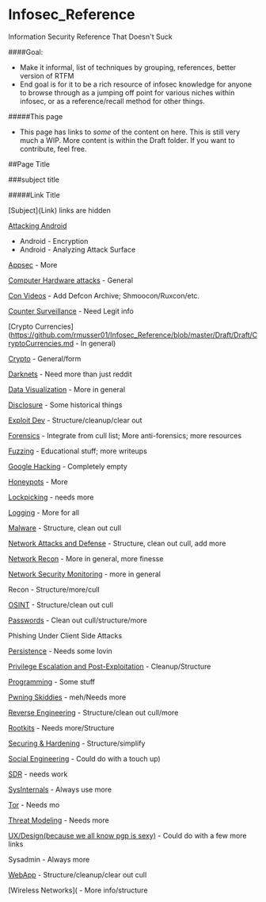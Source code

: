 # Infosec_Reference
Information Security Reference That Doesn't Suck


####Goal:

* Make it informal, list of techniques by grouping, references, better version of RTFM
* End goal is for it to be a rich resource of infosec knowledge for anyone to browse through as a jumping off point for various niches within infosec, or as a reference/recall method for other things.


#####This page
* This page has links to *some* of the content on here. This is still very much a  WIP. More content is within the Draft folder. If you want to contribute, feel free.


##Page Title

###subject title

#####Link Title

[Subject]{Link) links are hidden

[Attacking Android](https://github.com/rmusser01/Infosec_Reference/blob/master/Draft/Draft/Attacking%20Android.md)
* Android - Encryption
* Android - Analyzing Attack Surface

[Appsec](https://github.com/rmusser01/Infosec_Reference/blob/master/Draft/Draft/AppSec.md) - More

[Computer Hardware attacks](https://github.com/rmusser01/Infosec_Reference/blob/master/Draft/Draft/Computer%20Hardware%20Attacks.md) - General

[Con Videos](https://github.com/rmusser01/Infosec_Reference/blob/master/Draft/Draft/Con%20Videos%20Stuff.md) - Add Defcon Archive; Shmoocon/Ruxcon/etc.

[Counter Surveillance](https://github.com/rmusser01/Infosec_Reference/blob/master/Draft/Draft/Counter%20Surveillance.md) - Need Legit info

[Crypto Currencies](https://github.com/rmusser01/Infosec_Reference/blob/master/Draft/Draft/CryptoCurrencies.md - In general)

[Crypto](https://github.com/rmusser01/Infosec_Reference/blob/master/Draft/Draft/Cryptography%20%26%20Encryption.md) - General/form 


[Darknets](https://github.com/rmusser01/Infosec_Reference/blob/master/Draft/Draft/Darknets.md) - Need more than just reddit

[Data Visualization](https://github.com/rmusser01/Infosec_Reference/blob/master/Draft/Draft/Data%20Visualization.md) - More in general

[Disclosure](https://github.com/rmusser01/Infosec_Reference/blob/master/Draft/Draft/Disclosure.md) - Some historical things

[Exploit Dev](https://github.com/rmusser01/Infosec_Reference/tree/master/Draft/Draft/Exploit%20Development) - Structure/cleanup/clear out

[Forensics](https://github.com/rmusser01/Infosec_Reference/blob/master/Draft/Draft/Forensics.md) - Integrate from cull list; More anti-forensics; more resources

[Fuzzing](https://github.com/rmusser01/Infosec_Reference/blob/master/Draft/Draft/Fuzzing.md) - Educational stuff; more writeups

[Google Hacking](https://github.com/rmusser01/Infosec_Reference/blob/master/Draft/Draft/Google%20Hacking.md) - Completely empty

[Honeypots](https://github.com/rmusser01/Infosec_Reference/blob/master/Draft/Draft/Honeypots.md) - More

[Lockpicking](https://github.com/rmusser01/Infosec_Reference/blob/master/Draft/Draft/Lockpicking.md) - needs more

[Logging](https://github.com/rmusser01/Infosec_Reference/blob/master/Draft/Draft/Logging.md) - More for all

[Malware](https://github.com/rmusser01/Infosec_Reference/blob/master/Draft/Draft/Malware.md) - Structure, clean out cull

[Network Attacks and Defense](https://github.com/rmusser01/Infosec_Reference/blob/master/Draft/Draft/Network%20Attacks%20%26%20Defenses.md) - Structure, clean out cull, add more

[Network Recon](https://github.com/rmusser01/Infosec_Reference/tree/master/Draft/Draft/Network%20Reconnaissance%26Enumeration) - More in general, more finesse

[Network Security Monitoring](https://github.com/rmusser01/Infosec_Reference/blob/master/Draft/Draft/Network%20Security%20Monitoring.md) - more in general

Recon - Structure/more/cull

[OSINT](https://github.com/rmusser01/Infosec_Reference/blob/master/Draft/Draft/Open%20Source%20Intelligence.md) - Structure/clean out cull

[Passwords](https://github.com/rmusser01/Infosec_Reference/blob/master/Draft/Draft/Password%20Bruting%20and%20Hashcracking.md) - Clean out cull/structure/more

Phishing Under Client Side Attacks

[Persistence](https://github.com/rmusser01/Infosec_Reference/blob/master/Draft/Draft/Persistence.md) - Needs some lovin

[Privilege Escalation and Post-Exploitation](https://github.com/rmusser01/Infosec_Reference/tree/master/Draft/Draft/PrivEsc%20Post-Exploitation) - Cleanup/Structure

[Programming](https://github.com/rmusser01/Infosec_Reference/blob/master/Draft/Draft/Programming%20-%20Languages%20Courses%20References.md) - Some stuff

[Pwning Skiddies](https://github.com/rmusser01/Infosec_Reference/blob/master/Draft/Draft/Pwning%20Skiddies.md) - meh/Needs more

[Reverse Engineering](https://github.com/rmusser01/Infosec_Reference/tree/master/Draft/Draft/Reverse%20Engineering) - Structure/clean out cull/more

[Rootkits](https://github.com/rmusser01/Infosec_Reference/blob/master/Draft/Draft/Rootkits.md) - Needs more/Structure

[Securing & Hardening](https://github.com/rmusser01/Infosec_Reference/tree/master/Draft/Draft/Securing%20Hardening) - Structure/simplify

[Social Engineering](https://github.com/rmusser01/Infosec_Reference/blob/master/Draft/Draft/Social%20Engineering.md) - Could do with a touch up)

[SDR](https://github.com/rmusser01/Infosec_Reference/tree/master/Draft/Draft/Software%20Defined%20Radio) - needs work

[SysInternals](https://github.com/rmusser01/Infosec_Reference/blob/master/Draft/Draft/System%20Internals%20Windows%20and%20Linux%20Internals%20Reference.md) - Always use more

[Tor](https://github.com/rmusser01/Infosec_Reference/blob/master/Draft/Draft/Tor.md) - Needs mo

[Threat Modeling](https://github.com/rmusser01/Infosec_Reference/blob/master/Draft/Draft/Threat%20Modeling.md) - Needs more

[UX/Design(because we all know pgp is sexy)](https://github.com/rmusser01/Infosec_Reference/blob/master/Draft/Draft/UX%20Design%20-%20Because%20we%20all%20know%20how%20sexy%20pgp%20is.md) - Could do with a few more links

Sysadmin - Always more

[WebApp](https://github.com/rmusser01/Infosec_Reference/tree/master/Draft/Draft/Web%20Applications) - Structure/cleanup/clear out cull

[Wireless Networks]( - More info/structure

